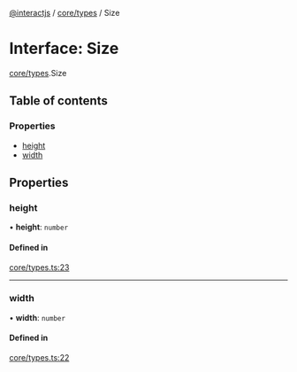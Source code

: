[@interactjs](../README.md) / [core/types](../modules/core_types.md) / Size

# Interface: Size

[core/types](../modules/core_types.md).Size

## Table of contents

### Properties

- [height](core_types.Size.md#height)
- [width](core_types.Size.md#width)

## Properties

### height

• **height**: `number`

#### Defined in

[core/types.ts:23](https://github.com/TheRakeshPurohit/interact.js/blob/d3d47461/packages/@interactjs/core/types.ts#L23)

___

### width

• **width**: `number`

#### Defined in

[core/types.ts:22](https://github.com/TheRakeshPurohit/interact.js/blob/d3d47461/packages/@interactjs/core/types.ts#L22)
